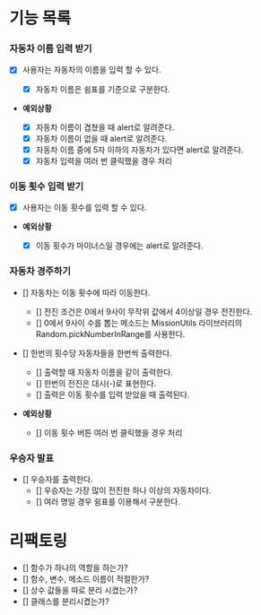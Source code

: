 # 기능 목록

### 자동차 이름 입력 받기

- [x] 사용자는 자동차의 이름을 입력 할 수 있다.

  - [x] 자동차 이름은 쉼표를 기준으로 구분한다.

- **예외상황**

  - [x] 자동차 이름이 겹쳤을 때 alert로 알려준다.
  - [x] 자동차 이름이 없을 때 alert로 알려준다.
  - [x] 자동차 이름 중에 5자 이하의 자동차가 있다면 alert로 알려준다.
  - [x] 자동차 입력을 여러 번 클릭했을 경우 처리

### 이동 횟수 입력 받기

- [x] 사용자는 이동 횟수를 입력 할 수 있다.

- **예외상황**

  - [x] 이동 횟수가 마이너스일 경우에는 alert로 알려준다.

### 자동차 경주하기

- [] 자동차는 이동 횟수에 따라 이동한다.

  - [] 전진 조건은 0에서 9사이 무작위 값에서 4이상일 경우 전진한다.
  - [] 0에서 9사이 수를 뽑는 메소드는 MissionUtils 라이브러리의 Random.pickNumberInRange를 사용한다.

- [] 한번의 횟수당 자동차들을 한번씩 출력한다.

  - [] 출력할 때 자동차 이름을 같이 출력한다.
  - [] 한번의 전진은 대시(-)로 표현한다.
  - [] 출력은 이동 횟수를 입력 받았을 때 출력된다.

- **예외상황**

  - [] 이동 횟수 버튼 여러 번 클릭했을 경우 처리

### 우승자 발표

- [] 우승자를 출력한다.
  - [] 우승자는 가장 많이 전진한 하나 이상의 자동차이다.
  - [] 여러 명일 경우 쉼표를 이용해서 구분한다.

# 리팩토링

- [] 함수가 하나의 역할을 하는가?
- [] 함수, 변수, 메소드 이름이 적절한가?
- [] 상수 값들을 따로 분리 시켰는가?
- [] 클래스를 분리시켰는가?
